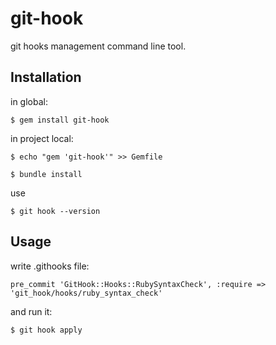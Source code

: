 # git-hook

git hooks management command line tool.

## Installation

in global:

    $ gem install git-hook

in project local:

    $ echo "gem 'git-hook'" >> Gemfile

    $ bundle install

use

    $ git hook --version

## Usage

write .githooks file:

    pre_commit 'GitHook::Hooks::RubySyntaxCheck', :require => 'git_hook/hooks/ruby_syntax_check'

and run it:

    $ git hook apply

